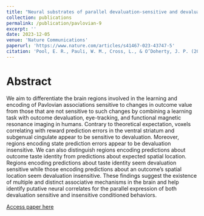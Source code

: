 ```yaml
---
title: "Neural substrates of parallel devaluation-sensitive and devaluation-insensitive Pavlovian learning in humans"
collection: publications
permalink: /publication/pavlovian-9
excerpt: ''
date: 2023-12-05
venue: 'Nature Communications'
paperurl: 'https://www.nature.com/articles/s41467-023-43747-5'
citation: 'Pool, E. R., Pauli, W. M., Cross, L., & O’Doherty, J. P. (2023). Neural substrates of parallel devaluation-sensitive and devaluation-insensitive Pavlovian learning in humans. Nature Communications, 14(1), 8057.'
---
```

Abstract
=====
We aim to differentiate the brain regions involved in the learning and encoding of Pavlovian associations sensitive to changes in outcome value from those that are not sensitive to such changes by combining a learning task with outcome devaluation, eye-tracking, and functional magnetic resonance imaging in humans. Contrary to theoretical expectation, voxels correlating with reward prediction errors in the ventral striatum and subgenual cingulate appear to be sensitive to devaluation. Moreover, regions encoding state prediction errors appear to be devaluation insensitive. We can also distinguish regions encoding predictions about outcome taste identity from predictions about expected spatial location. Regions encoding predictions about taste identity seem devaluation sensitive while those encoding predictions about an outcome’s spatial location seem devaluation insensitive. These findings suggest the existence of multiple and distinct associative mechanisms in the brain and help identify putative neural correlates for the parallel expression of both devaluation sensitive and insensitive conditioned behaviors.

[Access paper here](https://www.nature.com/articles/s41467-023-43747-5)
